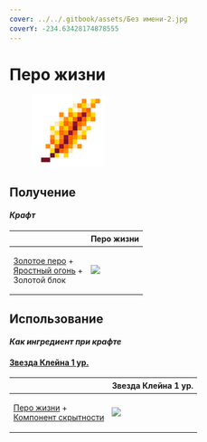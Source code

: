 ```yaml
---
cover: ../../.gitbook/assets/Без имени-2.jpg
coverY: -234.63428174878555
---
```


# Перо жизни

<figure><img src="../../.gitbook/assets/life_arc_128.png" alt=""><figcaption></figcaption></figure>

## Получение

#### _Крафт_

| ㅤ                                                                                                                    | Перо жизни                               |
| -------------------------------------------------------------------------------------------------------------------- | ---------------------------------------- |
| <p><a href="golden_feather.md">Золотое перо</a> +<br><a href="fury_fire.md">Яростный огонь</a> +<br>Золотой блок</p> | ![](../../.gitbook/assets/life\_arc.png) |

## Использование

#### _Как ингредиент при крафте_

#### [Звезда Клейна 1 ур.](klein\_star\_1.md)

| ㅤ                                                                                                    | Звезда Клейна 1 ур.                           |
| ---------------------------------------------------------------------------------------------------- | --------------------------------------------- |
| <p><a href="life_arc.md">Перо жизни</a> +<br><a href="stealthpotion.md">Компонент скрытности</a></p> | ![](../../.gitbook/assets/klein\_star\_1.png) |
